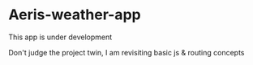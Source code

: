 # Aeris-weather-app

This app is under development


Don't judge the project twin, I am revisiting basic js & routing concepts